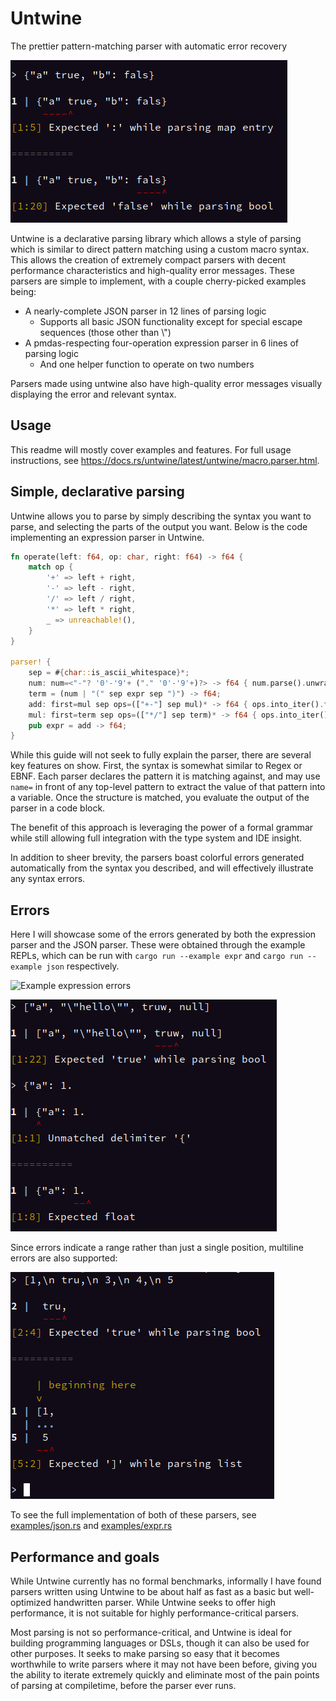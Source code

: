 # Untwine

The prettier pattern-matching parser with automatic error recovery

![Example expression errors](./screenshots/json-3.png)

Untwine is a declarative parsing library which allows a style of parsing which is similar to direct pattern matching using a custom macro syntax.
This allows the creation of extremely compact parsers with decent performance characteristics and high-quality error messages.
These parsers are simple to implement, with a couple cherry-picked examples being:
- A nearly-complete JSON parser in 12 lines of parsing logic
  - Supports all basic JSON functionality except for special escape sequences (those other than \\")
- A pmdas-respecting four-operation expression parser in 6 lines of parsing logic
  - And one helper function to operate on two numbers

Parsers made using untwine also have high-quality error messages visually displaying the error and relevant syntax.

## Usage

This readme will mostly cover examples and features. For full usage instructions, see https://docs.rs/untwine/latest/untwine/macro.parser.html.

## Simple, declarative parsing

Untwine allows you to parse by simply describing the syntax you want to parse, and selecting the parts of the output you want.
Below is the code implementing an expression parser in Untwine.

```rust
fn operate(left: f64, op: char, right: f64) -> f64 {
    match op {
        '+' => left + right,
        '-' => left - right,
        '/' => left / right,
        '*' => left * right,
        _ => unreachable!(),
    }
}

parser! {
    sep = #{char::is_ascii_whitespace}*;
    num: num=<"-"? '0'-'9'+ ("." '0'-'9'+)?> -> f64 { num.parse().unwrap() }
    term = (num | "(" sep expr sep ")") -> f64;
    add: first=mul sep ops=(["+-"] sep mul)* -> f64 { ops.into_iter().fold(first, |left, (op, right)| operate(left, op, right)) }
    mul: first=term sep ops=(["*/"] sep term)* -> f64 { ops.into_iter().fold(first, |left, (op, right)| operate(left, op, right)) }
    pub expr = add -> f64;
}
```

While this guide will not seek to fully explain the parser, there are several key features on show.
First, the syntax is somewhat similar to Regex or EBNF. Each parser declares the pattern it is matching
against, and may use `name=` in front of any top-level pattern to extract the value of that pattern
into a variable. Once the structure is matched, you evaluate the output of the parser in a code block.

The benefit of this approach is leveraging the power of a formal grammar while still allowing full
integration with the type system and IDE insight.

In addition to sheer brevity, the parsers boast colorful errors generated automatically from the syntax
you described, and will effectively illustrate any syntax errors.

## Errors

Here I will showcase some of the errors generated by both the expression parser and the JSON parser. These
were obtained through the example REPLs, which can be run with `cargo run --example expr` and `cargo run --example json`
respectively.

![Example expression errors](./screenshots/expr-2.png)

![Example json errors](./screenshots/json-1.png)

Since errors indicate a range rather than just a single position, multiline errors are also supported:

![Example multiline JSON errors](./screenshots/json-2.png)

To see the full implementation of both of these parsers, see [examples/json.rs](https://github.com/boxbeam/untwine/blob/master/examples/json.rs)
and [examples/expr.rs](https://github.com/boxbeam/untwine/blob/master/examples/json.rs)

## Performance and goals

While Untwine currently has no formal benchmarks, informally I have found parsers written using Untwine to be about
half as fast as a basic but well-optimized handwritten parser. While Untwine seeks to offer high performance,
it is not suitable for highly performance-critical parsers.

Most parsing is not so performance-critical, and Untwine is ideal for building programming languages or DSLs,
though it can also be used for other purposes. It seeks to make parsing so easy that it becomes worthwhile to write
parsers where it may not have been before, giving you the ability to iterate extremely quickly and eliminate most of
the pain points of parsing at compiletime, before the parser ever runs.

